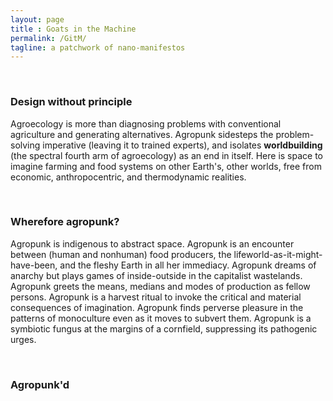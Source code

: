 ```yaml
---
layout: page
title : Goats in the Machine
permalink: /GitM/
tagline: a patchwork of nano-manifestos
---
```

<br>

### Design without principle

Agroecology is more than diagnosing problems with conventional agriculture and generating alternatives. Agropunk sidesteps the problem-solving imperative (leaving it to trained experts), and isolates **worldbuilding** (the spectral fourth arm of agroecology) as an end in itself. Here is space to imagine farming and food systems on other Earth's, other worlds, free from economic, anthropocentric, and thermodynamic realities.  
  
<br>

### Wherefore agropunk?


Agropunk is indigenous to abstract space. Agropunk is an encounter between (human and nonhuman) food producers, the lifeworld-as-it-might-have-been, and the fleshy Earth in all her immediacy. Agropunk dreams of anarchy but plays games of inside-outside in the capitalist wastelands. Agropunk greets the means, medians and modes of production as fellow persons. Agropunk is a harvest ritual to invoke the critical and material consequences of imagination. Agropunk finds perverse pleasure in the patterns of monoculture even as it moves to subvert them. Agropunk is a symbiotic fungus at the margins of a cornfield, suppressing its pathogenic urges. 

<br>

### Agropunk'd


